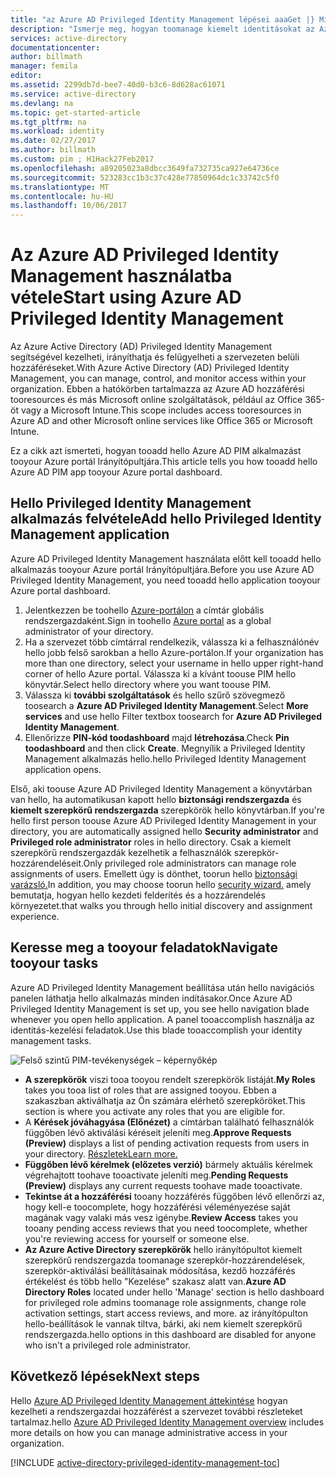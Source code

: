 ```yaml
---
title: "az Azure AD Privileged Identity Management lépései aaaGet |} Microsoft Docs"
description: "Ismerje meg, hogyan toomanage kiemelt identitásokat az Azure-portálon hello Azure Active Directory Privileged Identity Management alkalmazás."
services: active-directory
documentationcenter: 
author: billmath
manager: femila
editor: 
ms.assetid: 2299db7d-bee7-40d0-b3c6-8d628ac61071
ms.service: active-directory
ms.devlang: na
ms.topic: get-started-article
ms.tgt_pltfrm: na
ms.workload: identity
ms.date: 02/27/2017
ms.author: billmath
ms.custom: pim ; H1Hack27Feb2017
ms.openlocfilehash: a89205023a8dbcc3649fa732735ca927e64736ce
ms.sourcegitcommit: 523283cc1b3c37c428e77850964dc1c33742c5f0
ms.translationtype: MT
ms.contentlocale: hu-HU
ms.lasthandoff: 10/06/2017
---
```

# <a name="start-using-azure-ad-privileged-identity-management"></a><span data-ttu-id="b6a79-103">Az Azure AD Privileged Identity Management használatba vétele</span><span class="sxs-lookup"><span data-stu-id="b6a79-103">Start using Azure AD Privileged Identity Management</span></span>
<span data-ttu-id="b6a79-104">Az Azure Active Directory (AD) Privileged Identity Management segítségével kezelheti, irányíthatja és felügyelheti a szervezeten belüli hozzáféréseket.</span><span class="sxs-lookup"><span data-stu-id="b6a79-104">With Azure Active Directory (AD) Privileged Identity Management, you can manage, control, and monitor access within your organization.</span></span> <span data-ttu-id="b6a79-105">Ebben a hatókörben tartalmazza az Azure AD hozzáférési tooresources és más Microsoft online szolgáltatások, például az Office 365-öt vagy a Microsoft Intune.</span><span class="sxs-lookup"><span data-stu-id="b6a79-105">This scope includes access tooresources in Azure AD and other Microsoft online services like Office 365 or Microsoft Intune.</span></span>

<span data-ttu-id="b6a79-106">Ez a cikk azt ismerteti, hogyan tooadd hello Azure AD PIM alkalmazást tooyour Azure portál Irányítópultjára.</span><span class="sxs-lookup"><span data-stu-id="b6a79-106">This article tells you how tooadd hello Azure AD PIM app tooyour Azure portal dashboard.</span></span>

## <a name="add-hello-privileged-identity-management-application"></a><span data-ttu-id="b6a79-107">Hello Privileged Identity Management alkalmazás felvétele</span><span class="sxs-lookup"><span data-stu-id="b6a79-107">Add hello Privileged Identity Management application</span></span>
<span data-ttu-id="b6a79-108">Azure AD Privileged Identity Management használata előtt kell tooadd hello alkalmazás tooyour Azure portál Irányítópultjára.</span><span class="sxs-lookup"><span data-stu-id="b6a79-108">Before you use Azure AD Privileged Identity Management, you need tooadd hello application tooyour Azure portal dashboard.</span></span>

1. <span data-ttu-id="b6a79-109">Jelentkezzen be toohello [Azure-portálon](https://portal.azure.com/) a címtár globális rendszergazdaként.</span><span class="sxs-lookup"><span data-stu-id="b6a79-109">Sign in toohello [Azure portal](https://portal.azure.com/) as a global administrator of your directory.</span></span>
2. <span data-ttu-id="b6a79-110">Ha a szervezet több címtárral rendelkezik, válassza ki a felhasználónév hello jobb felső sarokban a hello Azure-portálon.</span><span class="sxs-lookup"><span data-stu-id="b6a79-110">If your organization has more than one directory, select your username in hello upper right-hand corner of hello Azure portal.</span></span> <span data-ttu-id="b6a79-111">Válassza ki a kívánt toouse PIM hello könyvtár.</span><span class="sxs-lookup"><span data-stu-id="b6a79-111">Select hello directory where you want toouse PIM.</span></span>
3. <span data-ttu-id="b6a79-112">Válassza ki **további szolgáltatások** és hello szűrő szövegmező toosearch a **Azure AD Privileged Identity Management**.</span><span class="sxs-lookup"><span data-stu-id="b6a79-112">Select **More services** and use hello Filter textbox toosearch for **Azure AD Privileged Identity Management**.</span></span>
4. <span data-ttu-id="b6a79-113">Ellenőrizze **PIN-kód toodashboard** majd **létrehozása**.</span><span class="sxs-lookup"><span data-stu-id="b6a79-113">Check **Pin toodashboard** and then click **Create**.</span></span> <span data-ttu-id="b6a79-114">Megnyílik a Privileged Identity Management alkalmazás hello.</span><span class="sxs-lookup"><span data-stu-id="b6a79-114">hello Privileged Identity Management application opens.</span></span>

<span data-ttu-id="b6a79-115">Első, aki toouse Azure AD Privileged Identity Management a könyvtárban van hello, ha automatikusan kapott hello **biztonsági rendszergazda** és **kiemelt szerepkörű rendszergazda** szerepkörök hello könyvtárban.</span><span class="sxs-lookup"><span data-stu-id="b6a79-115">If you're hello first person toouse Azure AD Privileged Identity Management in your directory, you are automatically assigned hello **Security administrator** and **Privileged role administrator** roles in hello directory.</span></span> <span data-ttu-id="b6a79-116">Csak a kiemelt szerepkörű rendszergazdák kezelhetik a felhasználók szerepkör-hozzárendeléseit.</span><span class="sxs-lookup"><span data-stu-id="b6a79-116">Only privileged role administrators can manage role assignments of users.</span></span> <span data-ttu-id="b6a79-117">Emellett úgy is dönthet, toorun hello [biztonsági varázsló.](active-directory-privileged-identity-management-security-wizard.md)</span><span class="sxs-lookup"><span data-stu-id="b6a79-117">In addition, you may choose toorun hello [security wizard.](active-directory-privileged-identity-management-security-wizard.md)</span></span> <span data-ttu-id="b6a79-118">amely bemutatja, hogyan hello kezdeti felderítés és a hozzárendelés környezetet.</span><span class="sxs-lookup"><span data-stu-id="b6a79-118">that walks you through hello initial discovery and assignment experience.</span></span>

## <a name="navigate-tooyour-tasks"></a><span data-ttu-id="b6a79-119">Keresse meg a tooyour feladatok</span><span class="sxs-lookup"><span data-stu-id="b6a79-119">Navigate tooyour tasks</span></span>
<span data-ttu-id="b6a79-120">Azure AD Privileged Identity Management beállítása után hello navigációs panelen láthatja hello alkalmazás minden indításakor.</span><span class="sxs-lookup"><span data-stu-id="b6a79-120">Once Azure AD Privileged Identity Management is set up, you see hello navigation blade whenever you open hello application.</span></span> <span data-ttu-id="b6a79-121">A panel tooaccomplish használja az identitás-kezelési feladatok.</span><span class="sxs-lookup"><span data-stu-id="b6a79-121">Use this blade tooaccomplish your identity management tasks.</span></span>

![Felső szintű PIM-tevékenységek – képernyőkép](./media/active-directory-privileged-identity-management-getting-started/PIM_Tasks_New.png)

* <span data-ttu-id="b6a79-123">**A szerepkörök** viszi tooa tooyou rendelt szerepkörök listáját.</span><span class="sxs-lookup"><span data-stu-id="b6a79-123">**My Roles** takes you tooa list of roles that are assigned tooyou.</span></span> <span data-ttu-id="b6a79-124">Ebben a szakaszban aktiválhatja az Ön számára elérhető szerepköröket.</span><span class="sxs-lookup"><span data-stu-id="b6a79-124">This section is where you activate any roles that you are eligible for.</span></span>
* <span data-ttu-id="b6a79-125">A **Kérések jóváhagyása (Előnézet)** a címtárban található felhasználók függőben lévő aktiválási kéréseit jeleníti meg.</span><span class="sxs-lookup"><span data-stu-id="b6a79-125">**Approve Requests (Preview)** displays a list of pending activation requests from users in your directory.</span></span> [<span data-ttu-id="b6a79-126">Részletek</span><span class="sxs-lookup"><span data-stu-id="b6a79-126">Learn more.</span></span>](./privileged-identity-management/azure-ad-pim-approval-workflow.md)
* <span data-ttu-id="b6a79-127">**Függőben lévő kérelmek (előzetes verzió)** bármely aktuális kérelmek végrehajtott toohave tooactivate jeleníti meg.</span><span class="sxs-lookup"><span data-stu-id="b6a79-127">**Pending Requests (Preview)** displays any current requests toohave made tooactivate.</span></span>
* <span data-ttu-id="b6a79-128">**Tekintse át a hozzáférési** tooany hozzáférés függőben lévő ellenőrzi az, hogy kell-e toocomplete, hogy hozzáférési véleményezése saját magának vagy valaki más vesz igénybe.</span><span class="sxs-lookup"><span data-stu-id="b6a79-128">**Review Access** takes you tooany pending access reviews that you need toocomplete, whether you're reviewing access for yourself or someone else.</span></span>
* <span data-ttu-id="b6a79-129">**Az Azure Active Directory szerepkörök** hello irányítópultot kiemelt szerepkörű rendszergazda toomanage szerepkör-hozzárendelések, szerepkör-aktiválási beállításainak módosítása, kezdő hozzáférés értékelést és több hello "Kezelése" szakasz alatt van.</span><span class="sxs-lookup"><span data-stu-id="b6a79-129">**Azure AD Directory Roles** located under hello 'Manage' section is hello dashboard for privileged role admins toomanage role assignments, change role activation settings, start access reviews, and more.</span></span> <span data-ttu-id="b6a79-130">az irányítópulton hello-beállítások le vannak tiltva, bárki, aki nem kiemelt szerepkörű rendszergazda.</span><span class="sxs-lookup"><span data-stu-id="b6a79-130">hello options in this dashboard are disabled for anyone who isn't a privileged role administrator.</span></span>

## <a name="next-steps"></a><span data-ttu-id="b6a79-131">Következő lépések</span><span class="sxs-lookup"><span data-stu-id="b6a79-131">Next steps</span></span>
<span data-ttu-id="b6a79-132">Hello [Azure AD Privileged Identity Management áttekintése](active-directory-privileged-identity-management-configure.md) hogyan kezelheti a rendszergazdai hozzáférést a szervezet további részleteket tartalmaz.</span><span class="sxs-lookup"><span data-stu-id="b6a79-132">hello [Azure AD Privileged Identity Management overview](active-directory-privileged-identity-management-configure.md) includes more details on how you can manage administrative access in your organization.</span></span>

[!INCLUDE [active-directory-privileged-identity-management-toc](../../includes/active-directory-privileged-identity-management-toc.md)]

<!--Image references-->

[1]: ./media/active-directory-privileged-identity-management-configure/PIM_EnablePim.png
